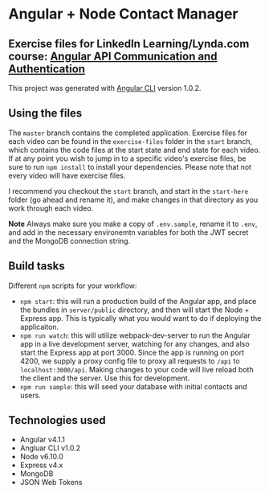 # Angular + Node Contact Manager

## Exercise files for LinkedIn Learning/Lynda.com course: [Angular API Communication and Authentication](https://www.linkedin.com/learning/angular-api-communication-and-authentication)

This project was generated with [Angular CLI](https://github.com/angular/angular-cli) version 1.0.2.

## Using the files

The `master` branch contains the completed application. Exercise files for each video can be found in the `exercise-files` folder in the `start` branch, which contains the code files at the start state and end state for each video. If at any point you wish to jump in to a specific video's exercise files, be sure to run `npm install` to install your dependencies. Please note that not every video will have exercise files.

I recommend you checkout the `start` branch, and start in the `start-here` folder (go ahead and rename it), and make changes in that directory as you work through each video.

**Note**
Always make sure you make a copy of `.env.sample`, rename it to `.env`, and add in the necessary environemtn variables for both the JWT secret and the MongoDB connection string.

## Build tasks

Different `npm` scripts for your workflow:
  * `npm start`: this will run a production build of the Angular app, and place the bundles in `server/public` directory, and then will start the Node + Express app. This is typically what you would want to do if deploying the applicaiton.
  * `npm run watch`: this will utilize webpack-dev-server to run the Angular app in a live development server, watching for any changes, and also start the Express app at port 3000. Since the app is running on port 4200, we supply a proxy config file to proxy all requests to `/api` to `localhost:3000/api`. Making changes to your code will live reload both the client and the server. Use this for development.
  * `npm run sample`: this will seed your database with initial contacts and users.

## Technologies used
  * Angular v4.1.1
  * Angluar CLI v1.0.2
  * Node v6.10.0
  * Express v4.x
  * MongoDB
  * JSON Web Tokens
